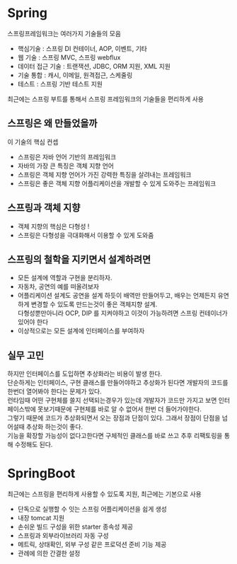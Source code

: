# Spring
스프링프레임워크는  여러가지 기술들의 모음

- 핵심기술 : 스프링 DI 컨테이너, AOP, 이벤트, 기타  
- 웹 기술 : 스프링 MVC, 스프링 webflux  
- 데이터 접근 기술 : 트랜잭션, JDBC, ORM 지원, XML 지원  
- 기술 통합 : 캐시, 이메일, 원격접근, 스케줄링  
- 테스트 : 스프링 기반 테스트 지원  

최근에는 스프링 부트를 통해서 스프링 프레임워크의 기술들을 편리하게 사용

## 스프링은 왜 만들었을까
이 기술의 핵심 컨셉

- 스프링은 자바 언어 기반의 프레임워크
- 자바의 가장 큰 특징은 객체 지향 언어
- 스프링은 객체 지향 언어가 가진 강력한 특징을 살려내는 프레임워크
- 스프링은 좋은 객체 지향 어플리케이션을 개발할 수 있게 도와주는 프레임워크

## 스프링과 객체 지향
- 객체 지향의 핵심은 다형성 !
- 스프링은 다형성을 극대화해서 이용할 수 있게 도와줌  

## 스프링의 철학을 지키면서 설계하려면
- 모든 설계에 역할과 구현을 분리하자.  
- 자동차, 공연의 예를 떠올려보자
- 어플리케이션 설계도 공연을 설계 하듯이 배역만 만들어두고, 배우는 언제든지 유연하게 변경할 수 있도록 만드는것이 좋은 객체지향 설계.  
다형성뿐만아니라 OCP, DIP 를 지켜야하고 이것이 가능하려면 스프링 컨테이너가 있어야 한다
- 이상적으로는 모든 설계에 인터페이스를 부여하자

## 실무 고민
하지만 인터페이스를 도입하면 추상화라는 비용이 발생 한다.  
단순하게는 인터페이스, 구현 클래스를 만들어야하고 추상화가 된다면 개발자의 코드를 한번더 열어봐야 한다는 문제가 있다.  
런타임때 어떤 구현체를 쓸지 선택되는경우가 있는데 개발자가 코드만 가지고 보면 인터페이스밖에 못보기때문에 구현체를 바로 알 수 없어서 한번 더 들어가야한다.  
그렇기 때문에 코드가 추상화되면서 오는 장점과 단점이 있다. 그래서 장점이 단점을 넘어설때 추상화 하는것이 좋다.  
기능을 확장할 가능성이 없다고한다면 구체적인 클래스를 바로 쓰고 추후 리팩토링을 통해 수정해도 된다.  



# SpringBoot
최근에는 스프링을 편리하게 사용할 수 있도록 지원, 최근에는 기본으로 사용
- 단독으로 실행할 수 잇는 스프링 어플리케이션을 쉽게 생성
- 내장 tomcat 지원
- 손쉬운 빌드 구성을 위한 starter 종속성 제공
- 스프링과 외부라이브러리 자동 구성
- 메트릭, 상태확인, 외부 구성 같은 프로덕션 준비 기능 제공
- 관례에 의한 간결한 설정